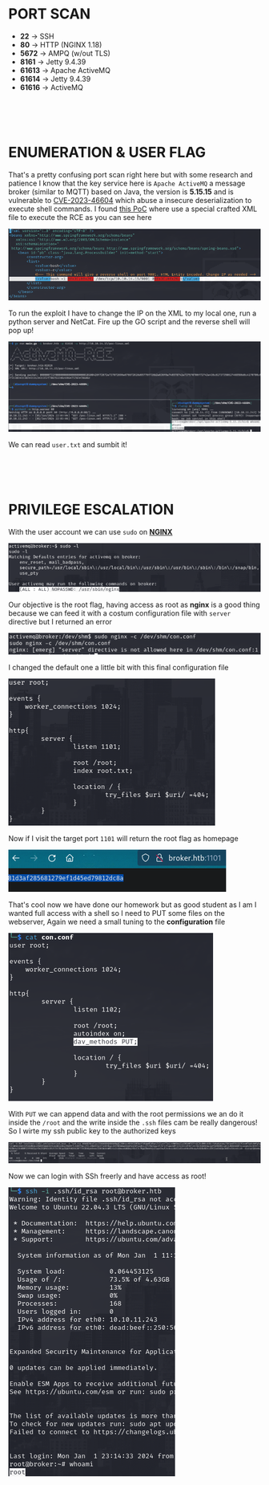 # PORT SCAN
* **22** &#8594; SSH
* **80** &#8594; HTTP (NGINX 1.18)
* **5672** &#8594; AMPQ (w/out TLS)
* **8161** &#8594; Jetty 9.4.39
* **61613** &#8594; Apache ActiveMQ
* **61614** &#8594; Jetty 9.4.39
* **61616** &#8594; ActiveMQ


<br><br><br>

# ENUMERATION & USER FLAG
That's a pretty confusing port scan right here but with some research and patience I know that the key service here is `Apache ActiveMQ` a message broker (similar to MQTT) based on Java, the version is **5.15.15** and is vulnerable to [CVE-2023-46604](https://www.rapid7.com/blog/post/2023/11/01/etr-suspected-exploitation-of-apache-activemq-cve-2023-46604/) which abuse a insecure deserialization to execute shell commands. I found [this PoC](https://github.com/rootsecdev/CVE-2023-46604) where use a special crafted XML file to execute the RCE as you can see here 

![944804d0576ef8f93d9f5d8798622ab5.png](img/944804d0576ef8f93d9f5d8798622ab5.png)

To run the exploit I have to change the IP on the XML to my local one, run a python server and NetCat. Fire up the GO script and the reverse shell will pop up! 

![537a1d6d87ebc7fd6145c419420f9305.png](img/537a1d6d87ebc7fd6145c419420f9305.png)

We can read `user.txt` and sumbit it!

<br><br><br>

# PRIVILEGE ESCALATION

With the user account we can use `sudo` on **<u>NGINX</u>**

![6626d149384617f869a58884edd89b0f.png](img/6626d149384617f869a58884edd89b0f.png)

Our objective is the root flag, having access as root as **nginx** is a good thing because we can feed it with a costum configuration file with `server` directive but I returned an error

![ec61e609549956d967b865f3d74a73c8.png](img/ec61e609549956d967b865f3d74a73c8.png)

I changed the default one a little bit with this final configuration file 

![1d7a88132a21a3a5b55f7239d0e15467.png](img/1d7a88132a21a3a5b55f7239d0e15467.png)

Now if I visit the target port `1101` will return the root flag as homepage

![74a168f5b89694684559036ff1017455.png](img/74a168f5b89694684559036ff1017455.png)

That's cool now we have done our homework but as good student as I am I wanted full access with a shell so I need to PUT some files on the webserver, Again we need a small tuning to the **configuration** file

![08e992a2e72ba706de5a22f8c57ee9f6.png](img/08e992a2e72ba706de5a22f8c57ee9f6.png)

With `PUT` we can append data and with the root permissions we an do it inside the `/root` and the write inside the `.ssh` files cam be really dangerous! So I wirte my ssh public key to the authorized keys

![a5095e353ad99975de47e9fdd7ffa1a8.png](img/a5095e353ad99975de47e9fdd7ffa1a8.png)

Now we can login with SSh freerly and have access as root!

![ef629f0463f95e64eb94ac16484db204.png](img/ef629f0463f95e64eb94ac16484db204.png)
